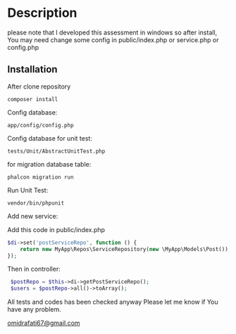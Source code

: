 # Description

please note that I developed this assessment in windows so after install, You may need change some config in public/index.php or service.php or config.php



## Installation

After clone repository

```
composer install
```
Config database:
```
app/config/config.php
```
Config database for unit test:
```
tests/Unit/AbstractUnitTest.php
```
for migration database table:
```
phalcon migration run
```

Run Unit Test:

```
vendor/bin/phpunit
```

Add new service:

Add this code in public/index.php

```php
$di->set('postServiceRepo', function () {
    return new MyApp\Repos\ServiceRepository(new \MyApp\Models\Post());
});
```

Then in controller:

```php
 $postRepo = $this->di->getPostServiceRepo();
 $users = $postRepo->all()->toArray();
```

All tests and codes has been checked anyway Please let me know if You have any problem.

omidrafati67@gmail.com